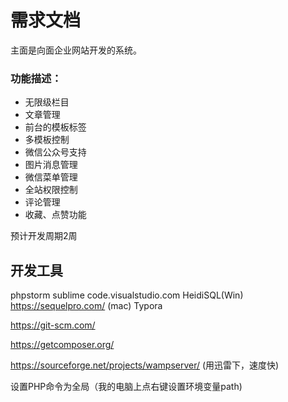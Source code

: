 # 需求文档
主面是向面企业网站开发的系统。

### 功能描述：

* 无限级栏目
* 文章管理
* 前台的模板标签
* 多模板控制
* 微信公众号支持
* 图片消息管理
* 微信菜单管理
* 全站权限控制
* 评论管理
* 收藏、点赞功能

预计开发周期2周



## 开发工具

phpstorm
sublime
code.visualstudio.com
HeidiSQL(Win)
https://sequelpro.com/ (mac)
Typora

https://git-scm.com/

https://getcomposer.org/

https://sourceforge.net/projects/wampserver/ (用迅雷下，速度快)

设置PHP命令为全局（我的电脑上点右键设置环境变量path)

